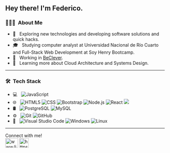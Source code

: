 <h2> Hey there! I'm Federico.</h2>

<h3> 👨🏻‍💻 &nbsp;About Me </h3>

- 🤔 &nbsp; Exploring new technologies and developing software solutions and quick hacks.
- 🎓 &nbsp; Studying computer analyst at Universidad Nacional de Río Cuarto and Full-Stack Web Development at Soy Henry Bootcamp.
- 💼 &nbsp; Working in [BeClever](https://beclevercorp.com/).
- 🌱 &nbsp; Learning more about Cloud Architecture and Systems Design.
---

<h3> 🛠 &nbsp;Tech Stack</h3>

- 💻 &nbsp;
  ![JavaScript](https://img.shields.io/badge/-JavaScript-333333?style=flat&logo=javascript)
- 🌐 &nbsp;
  ![HTML5](https://img.shields.io/badge/-HTML5-333333?style=flat&logo=HTML5)
  ![CSS](https://img.shields.io/badge/-CSS-333333?style=flat&logo=CSS3&logoColor=1572B6)
  ![Bootstrap](https://img.shields.io/badge/-Bootstrap-333333?style=flat&logo=bootstrap&logoColor=563D7C)
  ![Node.js](https://img.shields.io/badge/-Node.js-333333?style=flat&logo=node.js)
  ![React](https://img.shields.io/badge/-React-333333?style=flat&logo=react)
  <img src="https://img.shields.io/badge/-GraphQL-e535ab?style=flat&logo=graphql&logoColor=FFFFFF">
- 🛢 &nbsp;
  ![PostgreSQL](https://img.shields.io/badge/-PostgreSQL-336791?style=flat-square&logo=postgresql)
  ![MySQL](https://img.shields.io/badge/-MySQL-333333?style=flat&logo=mysql)
- ⚙️ &nbsp;
  ![Git](https://img.shields.io/badge/-Git-333333?style=flat&logo=git)
  ![GitHub](https://img.shields.io/badge/-GitHub-333333?style=flat&logo=github)
- 🔧 &nbsp;
  ![Visual Studio Code](https://img.shields.io/badge/-Visual%20Studio%20Code-333333?style=flat&logo=visual-studio-code&logoColor=007ACC)
  ![Windows](http://img.shields.io/badge/-Windows-0078D6?style=flat-square&logo=windows&logoColor=ffffff)
  ![Linux](https://img.shields.io/badge/-Linux-333333?style=flat&logo=Linux&logoColor=FCC624)
---
Connect with me! </br>
<a href="https://www.linkedin.com/in/federico-oses-gonz%C3%A1lez/" target="blank"><img align="center" src="https://raw.githubusercontent.com/rahuldkjain/github-profile-readme-generator/master/src/images/icons/Social/linked-in-alt.svg" alt="www.linkedin.com/in/federico-oses-gonzález" height="30" width="40" /></a>
<a href="https://www.instagram.com/oses.fede/" target="blank"><img align="center" src="https://raw.githubusercontent.com/rahuldkjain/github-profile-readme-generator/master/src/images/icons/Social/instagram.svg" alt="https://www.instagram.com/oses.fede/" height="30" width="30" /></a>
